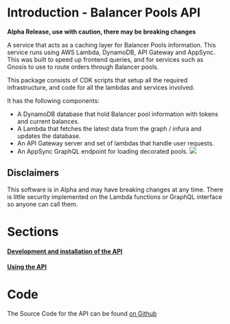 # Introduction - Balancer Pools API

**Alpha Release, use with caution, there may be breaking changes**

A service that acts as a caching layer for Balancer Pools information. This service runs using AWS Lambda, DynamoDB, API Gateway and AppSync.
This was built to speed up frontend queries, and for services such as Gnosis to use to route orders through Balancer pools.

This package consists of CDK scripts that setup all the required infrastructure, and code for all the lambdas and services involved.

It has the following components:

- A DynamoDB database that hold Balancer pool information with tokens and current balances.
- A Lambda that fetches the latest data from the graph / infura and updates the database.
- An API Gateway server and set of lambdas that handle user requests.
- An AppSync GraphQL endpoint for loading decorated pools.
  ![](/images/pools-api-diagram.png)

## Disclaimers

This software is in Alpha and may have breaking changes at any time. There is little security implemented on the Lambda
functions or GraphQL interface so anyone can call them.

# Sections

#### [Development and installation of the API](./setup.md)

#### [Using the API](./usage.md)

# Code

The Source Code for the API can be found [on Github](https://github.com/balancer/balancer-api)
